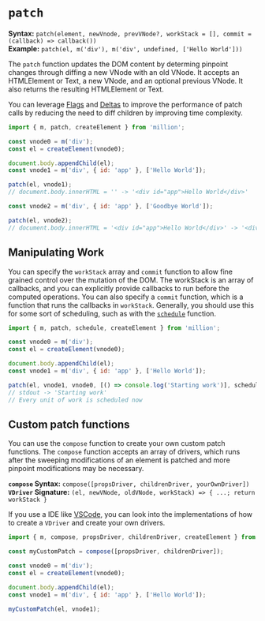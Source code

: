 # `patch`

**Syntax:** `patch(element, newVnode, prevVNode?, workStack = [], commit = (callback) => callback())`\
**Example:** `patch(el, m('div'), m('div', undefined, ['Hello World']))`

The `patch` function updates the DOM content by determing pinpoint changes through diffing a new VNode with an old VNode. It accepts an HTMLElement or Text, a new VNode, and an optional previous VNode. It also returns the resulting HTMLElement or Text.

You can leverage [Flags](/functions/m#flags) and [Deltas](/functions/m#deltas) to improve the performance of patch calls by reducing the need to diff children by improving time complexity.

```js
import { m, patch, createElement } from 'million';

const vnode0 = m('div');
const el = createElement(vnode0);

document.body.appendChild(el);
const vnode1 = m('div', { id: 'app' }, ['Hello World']);

patch(el, vnode1);
// document.body.innerHTML = '' -> '<div id="app">Hello World</div>'

const vnode2 = m('div', { id: 'app' }, ['Goodbye World']);

patch(el, vnode2);
// document.body.innerHTML = '<div id="app">Hello World</div>' -> '<div id="app">Goodbye World</div>'
```

## Manipulating Work

You can specify the `workStack` array and `commit` function to allow fine grained control over the mutation of the DOM. The workStack is an array of callbacks, and you can explicitly provide callbacks to run before the computed operations. You can also specify a `commit` function, which is a function that runs the callbacks in `workStack`. Generally, you should use this for some sort of scheduling, such as with the [`schedule`](/functions/schedule) function.

```js
import { m, patch, schedule, createElement } from 'million';

const vnode0 = m('div');
const el = createElement(vnode0);

document.body.appendChild(el);
const vnode1 = m('div', { id: 'app' }, ['Hello World']);

patch(el, vnode1, vnode0, [() => console.log('Starting work')], schedule);
// stdout -> 'Starting work'
// Every unit of work is scheduled now
```

## Custom patch functions

You can use the `compose` function to create your own custom patch functions. The `compose` function accepts an array of drivers, which runs after the sweeping modifications of an element is patched and more pinpoint modifications may be necessary.

**`compose` Syntax:** `compose([propsDriver, childrenDriver, yourOwnDriver])`\
**`VDriver` Signature:** `(el, newVNode, oldVNode, workStack) => { ...; return workStack }`

If you use a IDE like [VSCode](https://code.visualstudio.com/), you can look into the implementations of how to create a `VDriver` and create your own drivers.

```js
import { m, compose, propsDriver, childrenDriver, createElement } from 'million';

const myCustomPatch = compose([propsDriver, childrenDriver]);

const vnode0 = m('div');
const el = createElement(vnode0);

document.body.appendChild(el);
const vnode1 = m('div', { id: 'app' }, ['Hello World']);

myCustomPatch(el, vnode1);
```
